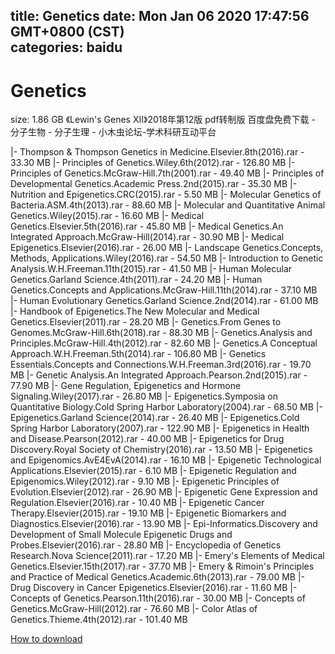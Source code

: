 
title: Genetics
date: Mon Jan 06 2020 17:47:56 GMT+0800 (CST)    
categories: baidu
---

# Genetics
size: 1.86 GB
 《Lewin's Genes XII》2018年第12版 pdf转制版 百度盘免费下载 - 分子生物 - 分子生理 - 小木虫论坛-学术科研互动平台
 
|- Thompson & Thompson Genetics in Medicine.Elsevier.8th(2016).rar - 33.30 MB
|- Principles of Genetics.Wiley.6th(2012).rar - 126.80 MB
|- Principles of Genetics.McGraw-Hill.7th(2001).rar - 49.40 MB
|- Principles of Developmental Genetics.Academic Press.2nd(2015).rar - 35.30 MB
|- Nutrition and Epigenetics.CRC(2015).rar - 5.50 MB
|- Molecular Genetics of Bacteria.ASM.4th(2013).rar - 88.60 MB
|- Molecular and Quantitative Animal Genetics.Wiley(2015).rar - 16.60 MB
|- Medical Genetics.Elsevier.5th(2016).rar - 45.80 MB
|- Medical Genetics.An Integrated Approach.McGraw-Hill(2014).rar - 30.90 MB
|- Medical Epigenetics.Elsevier(2016).rar - 26.00 MB
|- Landscape Genetics.Concepts, Methods, Applications.Wiley(2016).rar - 54.50 MB
|- Introduction to Genetic Analysis.W.H.Freeman.11th(2015).rar - 41.50 MB
|- Human Molecular Genetics.Garland Science.4th(2011).rar - 24.20 MB
|- Human Genetics.Concepts and Applications.McGraw-Hill.11th(2014).rar - 37.10 MB
|- Human Evolutionary Genetics.Garland Science.2nd(2014).rar - 61.00 MB
|- Handbook of Epigenetics.The New Molecular and Medical Genetics.Elsevier(2011).rar - 28.20 MB
|- Genetics.From Genes to Genomes.McGraw-Hill.6th(2018).rar - 88.30 MB
|- Genetics.Analysis and Principles.McGraw-Hill.4th(2012).rar - 82.60 MB
|- Genetics.A Conceptual Approach.W.H.Freeman.5th(2014).rar - 106.80 MB
|- Genetics Essentials.Concepts and Connections.W.H.Freeman.3rd(2016).rar - 19.70 MB
|- Genetic Analysis.An Integrated Approach.Pearson.2nd(2015).rar - 77.90 MB
|- Gene Regulation, Epigenetics and Hormone Signaling.Wiley(2017).rar - 26.80 MB
|- Epigenetics.Symposia on Quantitative Biology.Cold Spring Harbor Laboratory(2004).rar - 68.50 MB
|- Epigenetics.Garland Science(2014).rar - 26.40 MB
|- Epigenetics.Cold Spring Harbor Laboratory(2007).rar - 122.90 MB
|- Epigenetics in Health and Disease.Pearson(2012).rar - 40.00 MB
|- Epigenetics for Drug Discovery.Royal Society of Chemistry(2016).rar - 13.50 MB
|- Epigenetics and Epigenomics.AvE4EvA(2014).rar - 16.10 MB
|- Epigenetic Technological Applications.Elsevier(2015).rar - 6.10 MB
|- Epigenetic Regulation and Epigenomics.Wiley(2012).rar - 9.10 MB
|- Epigenetic Principles of Evolution.Elsevier(2012).rar - 26.90 MB
|- Epigenetic Gene Expression and Regulation.Elsevier(2016).rar - 10.40 MB
|- Epigenetic Cancer Therapy.Elsevier(2015).rar - 19.10 MB
|- Epigenetic Biomarkers and Diagnostics.Elsevier(2016).rar - 13.90 MB
|- Epi-Informatics.Discovery and Development of Small Molecule Epigenetic Drugs and Probes.Elsevier(2016).rar - 28.80 MB
|- Encyclopedia of Genetics Research.Nova Science(2011).rar - 17.20 MB
|- Emery's Elements of Medical Genetics.Elsevier.15th(2017).rar - 37.70 MB
|- Emery & Rimoin's Principles and Practice of Medical Genetics.Academic.6th(2013).rar - 79.00 MB
|- Drug Discovery in Cancer Epigenetics.Elsevier(2016).rar - 11.60 MB
|- Concepts of Genetics.Pearson.11th(2016).rar - 30.00 MB
|- Concepts of Genetics.McGraw-Hill(2012).rar - 76.60 MB
|- Color Atlas of Genetics.Thieme.4th(2012).rar - 101.40 MB

[How to download](https://bpcam.bemobtrk.com/go/2ceec3aa-1ca2-46d6-b9ff-aaa5c184517c?jno=1518)